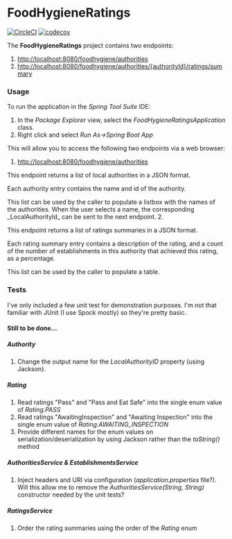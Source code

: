 # FoodHygieneRatings

[![CircleCI](https://circleci.com/gh/renayearnshaw/food-hygiene-ratings.svg?style=svg)](https://circleci.com/gh/renayearnshaw/food-hygiene-ratings)
[![codecov](https://codecov.io/gh/renayearnshaw/food-hygiene-ratings/branch/master/graph/badge.svg)](https://codecov.io/gh/renayearnshaw/food-hygiene-ratings)

The __FoodHygieneRatings__ project contains two endpoints:
1. <http://localhost:8080/foodhygiene/authorities>
2. <http://localhost:8080/foodhygiene/authorities/{authorityId}/ratings/summary>

### Usage
To run the application in the _Spring Tool Suite_ IDE:
1. In the _Package Explorer_ view, select the _FoodHygieneRatingsApplication_ class.
2. Right click and select _Run As->Spring Boot App_

This will allow you to access the following two endpoints via a web browser:
1. <http://localhost:8080/foodhygiene/authorities>
<p>This endpoint returns a list of local authorities in a JSON format.
<p>Each authority entry contains the name and id of the authority.
<p>This list can be used by the caller to populate a listbox with the names of the authorities. When the user selects a name, the corresponding _LocalAuthorityId_ can be sent to the next endpoint.
2. <http://localhost:8080/foodhygiene/authorities/{LocalAuthorityId}/ratings/summary>
<p>This endpoint returns a list of ratings summaries in a JSON format.
<p> Each rating summary entry contains a description of the rating, and a count of the number of establishments in this authority that achieved this rating, as a percentage.
<p>This list can be used by the caller to populate a table.

### Tests
I've only included a few unit test for demonstration purposes.
I'm not that familiar with JUnit (I use Spock mostly) so they're pretty basic.

#### Still to be done...
##### Authority
1. Change the output name for the _LocalAuthorityID_ property (using Jackson).

##### Rating
1. Read ratings "Pass" and "Pass and Eat Safe" into the single enum value of *Rating.PASS*
2. Read ratings "AwaitingInspection" and "Awaiting Inspection" into the single enum value of *Rating.AWAITING_INSPECTION*
3. Provide different names for the enum values on serialization/deserialization by using Jackson rather than the _toString()_ method

##### AuthoritiesService & EstablishmentsService
1. Inject headers and URI via configuration (_application.properties_ file?). Will this allow me to remove the _AuthoritiesService(String, String)_ constructor needed by the unit tests?

##### RatingsService
1. Order the rating summaries using the order of the _Rating_ enum